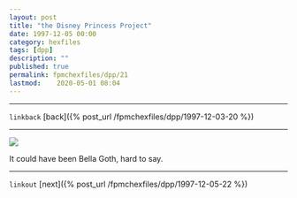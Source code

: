 ```yaml
---
layout: post
title: "the Disney Princess Project"
date: 1997-12-05 00:00
category: hexfiles
tags: [dpp]
description: ""
published: true
permalink: fpmchexfiles/dpp/21
lastmod:	2020-05-01 08:04
---
```


*****
`linkback`
[back]({% post_url /fpmchexfiles/dpp/1997-12-03-20 %})

*****


<img src="{{ site.url }}/assets/img/dpp-21.jpg" maxwidth="1000" />

It could have been Bella Goth, hard to say.

*****

`linkout`
[next]({% post_url /fpmchexfiles/dpp/1997-12-05-22 %})


